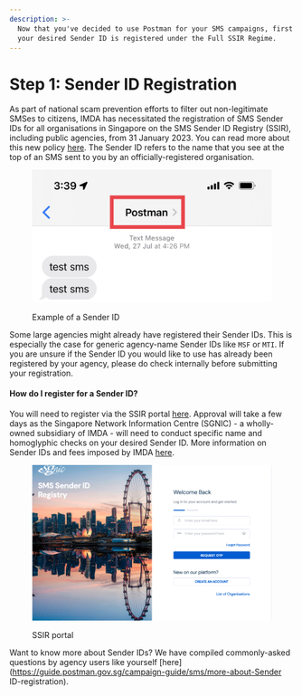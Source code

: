 ```yaml
---
description: >-
  Now that you've decided to use Postman for your SMS campaigns, first ensure
  your desired Sender ID is registered under the Full SSIR Regime.
---
```


# Step 1: Sender ID Registration

As part of national scam prevention efforts to filter out non-legitimate SMSes to citizens, IMDA has necessitated the registration of SMS Sender IDs for all organisations in Singapore on the SMS Sender ID Registry (SSIR), including public agencies, from 31 January 2023. You can read more about this new policy [here](https://www.imda.gov.sg/Content-and-News/Press-Releases-and-Speeches/Press-Releases/2022/Full-SMS-Sender-ID-Registration-to-be-required-by-January-2023). The Sender ID refers to the name that you see at the top of an SMS sent to you by an officially-registered organisation.

<figure><img src="../../.gitbook/assets/IMG_4998.jpg" alt=""><figcaption><p>Example of a Sender ID</p></figcaption></figure>

Some large agencies might already have registered their Sender IDs. This is especially the case for generic agency-name Sender IDs like `MSF` or `MTI`. If you are unsure if the Sender ID you would like to use has already been registered by your agency, please do check internally before submitting your registration.

#### How do I register for a Sender ID?

You will need to register via the SSIR portal [here](https://smsregistry.sg/web/login). Approval will take a few days as the Singapore Network Information Centre (SGNIC) - a wholly-owned subsidiary of IMDA - will need to conduct specific name and homoglyphic checks on your desired Sender ID. More information on Sender IDs and fees imposed by IMDA [here](https://www.sgnic.sg/faq/sms-sender-id-registry).

<figure><img src="../../.gitbook/assets/Screenshot 2023-05-30 at 3.51.34 PM.png" alt=""><figcaption><p>SSIR portal</p></figcaption></figure>

Want to know more about Sender IDs? We have compiled commonly-asked questions by agency users like yourself [here](https://guide.postman.gov.sg/campaign-guide/sms/more-about-Sender ID-registration).
